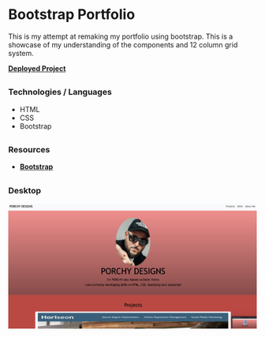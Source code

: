 # Bootstrap Portfolio

This is my attempt at remaking my portfolio using bootstrap.
This is a showcase of my understanding of the components and 12 column grid system.
 
[**Deployed Project**](https://kingporchy.github.io/Bootstrap-portfolio)

##
### Technologies / Languages
 - HTML
 - CSS
 - Bootstrap

##
### Resources
- [**Bootstrap**](https://getbootstrap.com/)

##
### Desktop

![](./kingporchy%20-%20Bootstrap%20Portfolio_files/DESKTOP.jpeg)


